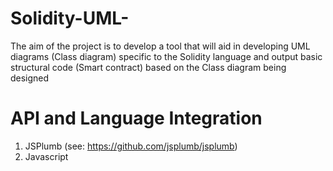 # Solidity-UML-
The aim of the project is to develop a tool that will aid in developing UML diagrams (Class diagram) specific to the Solidity language and output basic structural code (Smart contract) based on the Class diagram being designed 

# API and Language Integration
1. JSPlumb (see: https://github.com/jsplumb/jsplumb)
2. Javascript


